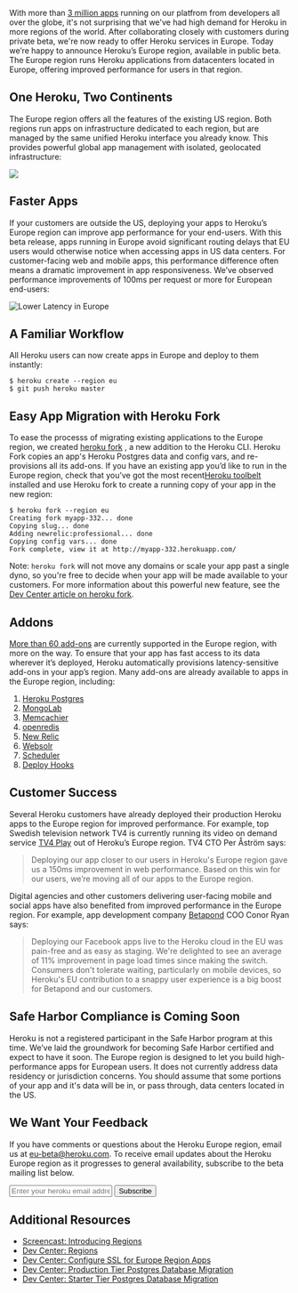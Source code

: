 With more than [3 million apps](https://www.heroku.com/) running on our platfrom from developers all over the globe, it's not surprising that we've had high demand for Heroku in more regions of the world. After collaborating closely with customers during private beta, we're now ready to offer Heroku services in Europe. Today we’re happy to announce Heroku’s Europe region, available in public beta. The Europe region runs Heroku applications from datacenters located in Europe, offering improved performance for users in that region.

## One Heroku, Two Continents

The Europe region offers all the features of the existing US region. Both regions run apps on infrastructure dedicated to each region, but are managed by the same unified Heroku interface you already know. This provides powerful global app management with isolated, geolocated infrastructure:

<img src="https://s3.amazonaws.com/f.cl.ly/items/0s3u2J2K0U2E1i3S062n/how_europe_works.svg" class="stretchy">

## Faster Apps

If your customers are outside the US, deploying your apps to Heroku’s Europe region can improve app performance for your end-users. With this beta release, apps running in Europe avoid significant routing delays that EU users would otherwise notice when accessing apps in US data centers. For customer-facing web and mobile apps, this performance difference often means a dramatic improvement in app responsiveness. We’ve observed performance improvements of 100ms per request or more for European end-users:

<img src="https://s3.amazonaws.com/f.cl.ly/items/3k181A0r1m2Z1j1i0o3L/eu_latency.svg#.png" alt="Lower Latency in Europe" class="stretchy">

## A Familiar Workflow

All Heroku users can now create apps in Europe and deploy to them instantly:

    $ heroku create --region eu
    $ git push heroku master

## Easy App Migration with Heroku Fork

<p>To ease the processs of migrating existing applications to the Europe region, we created <a href="https://devcenter.heroku.com/articles/app-migration#fork-application">heroku fork</a> , a new addition to the Heroku CLI. Heroku Fork copies an app's Heroku Postgres data and config vars, and re-provisions all its add-ons. If you have an existing app you’d like to run in the Europe region, check that you’ve got the most recent<a href="https://devcenter.heroku.com/articles/heroku-command#installing-the-heroku-cli">Heroku toolbelt</a> installed and use Heroku fork to create a running copy of your app in the new region:</p>

    $ heroku fork --region eu
    Creating fork myapp-332... done
    Copying slug... done
    Adding newrelic:professional... done
    Copying config vars... done
    Fork complete, view it at http://myapp-332.herokuapp.com/

Note: `heroku fork` will not move any domains or scale your app past a single dyno, so you're free to decide when your app will be made available to your customers. For more information about this powerful new feature, see the <a href="https://devcenter.heroku.com/articles/app-migration#fork-application">Dev Center article on heroku fork</a>.

## Addons

[More than 60 add-ons](https://addons.heroku.com/?q=europe) are currently supported in the Europe region, with more on the way. To ensure that your app has fast access to its data wherever it’s deployed, Heroku automatically provisions latency-sensitive add-ons in your app’s region. Many add-ons are already available to apps in the Europe region, including:

<ol class="addon_matrix">
  <li><a href="https://addons.heroku.com/heroku-postgresql" style="background-image: url('https://s3.amazonaws.com/assets.heroku.com/addons.heroku.com/catalogs/46/original.png')">Heroku Postgres</a></li>
  <li><a href="https://addons.heroku.com/mongolab" style="background-image: url('https://s3.amazonaws.com/assets.heroku.com/addons.heroku.com/catalogs/750/original.png')">MongoLab</a></li>
  <li><a href="https://addons.heroku.com/memcachier" style="background-image: url('https://s3.amazonaws.com/assets.heroku.com/addons.heroku.com/catalogs/322/original.png')">Memcachier</a></li>
  <!-- <li><a href="https://addons.heroku.com/rediscloud" style="background-image: url('https://s3.amazonaws.com/assets.heroku.com/addons.heroku.com/catalogs/740/original.png')">Redis Cloud</a></li> -->
  <li><a href="https://addons.heroku.com/openredis" style="background-image: url('https://s3.amazonaws.com/assets.heroku.com/addons.heroku.com/catalogs/632/original.png')">openredis</a></li>
  <li><a href="https://addons.heroku.com/newrelic" style="background-image: url('https://s3.amazonaws.com/assets.heroku.com/addons.heroku.com/catalogs/144/original.png')">New Relic</a></li>
  <li><a href="https://addons.heroku.com/websolr" style="background-image: url('https://s3.amazonaws.com/assets.heroku.com/addons.heroku.com/catalogs/26/original.png')">Websolr</a></li>
  <li><a href="https://addons.heroku.com/scheduler" style="background-image: url('https://s3.amazonaws.com/assets.heroku.com/addons.heroku.com/catalogs/176/original.png')">Scheduler</a></li>
  <li><a href="https://addons.heroku.com/deployhooks" style="background-image: url('https://s3.amazonaws.com/assets.heroku.com/addons.heroku.com/catalogs/21/original.png')">Deploy Hooks</a></li>
</ol>

## Customer Success

Several Heroku customers have already deployed their production Heroku apps to the Europe region for improved performance. For example, top Swedish television network TV4 is currently running its video on demand service [TV4 Play](http://www.tv4play.se/) out of Heroku’s Europe region. TV4 CTO Per Åström says:

> Deploying our app closer to our users in Heroku's Europe region gave us a 150ms improvement in web performance. Based on this win for our users, we’re moving all of our apps to the Europe region.

Digital agencies and other customers delivering user-facing mobile and social apps have also benefited from improved performance in the Europe region. For example, app development company [Betapond](http://betapond.com/) COO Conor Ryan says:

> Deploying our Facebook apps live to the Heroku cloud in the EU was pain-free and as easy as staging. We're delighted to see an average of 11% improvement in page load times since making the switch. Consumers don't tolerate waiting, particularly on mobile devices, so Heroku's EU contribution to a snappy user experience is a big boost for Betapond and our customers.

## Safe Harbor Compliance is Coming Soon

Heroku is not a registered participant in the Safe Harbor program at this time. We’ve laid the groundwork for becoming Safe Harbor certified and expect to have it soon. The Europe region is designed to let you build high-performance apps for European users. It does not currently address data residency or jurisdiction concerns. You should assume that some portions of your app and it's data will be in, or pass through,
data centers located in the US.

## We Want Your Feedback

<p>
  If you have comments or questions about the Heroku Europe region, email us at <a href="mailto:eu-beta@heroku.com" class="active">eu-beta@heroku.com</a>.
  To receive email updates about the Heroku Europe region as it progresses to general availability, subscribe to the beta mailing list below.
</p>

<form action="http://lists.heroku.com/t/r/s/jdputr/" class="call_to_action simple_signup" method="post">
<input class="email" id="jdputr-jdputr" name="cm-jdputr-jdputr" placeholder="Enter your heroku email address" type="text">
<input class="submit" type="submit" value="Subscribe">
</form>

## Additional Resources

- [Screencast: Introducing Regions](https://vimeo.com/64197387)
- [Dev Center: Regions](https://devcenter.heroku.com/articles/regions)
- [Dev Center: Configure SSL for Europe Region Apps](https://devcenter.heroku.com/articles/regions#ssl)
- [Dev Center: Production Tier Postgres Database Migration](https://devcenter.heroku.com/articles/heroku-postgres-follower-databases)
- [Dev Center: Starter Tier Postgres Database Migration](https://devcenter.heroku.com/articles/upgrade-heroku-postgres-with-pgbackups)